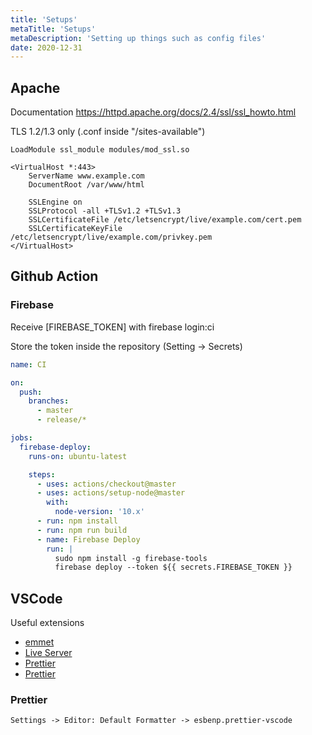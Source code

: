 ```yaml
---
title: 'Setups'
metaTitle: 'Setups'
metaDescription: 'Setting up things such as config files'
date: 2020-12-31
---
```


## Apache

Documentation
https://httpd.apache.org/docs/2.4/ssl/ssl_howto.html

TLS 1.2/1.3 only (.conf inside "/sites-available")

```text
LoadModule ssl_module modules/mod_ssl.so

<VirtualHost *:443>
    ServerName www.example.com
    DocumentRoot /var/www/html

    SSLEngine on
    SSLProtocol -all +TLSv1.2 +TLSv1.3
    SSLCertificateFile /etc/letsencrypt/live/example.com/cert.pem
    SSLCertificateKeyFile /etc/letsencrypt/live/example.com/privkey.pem
</VirtualHost>
```

## Github Action

### Firebase

Receive [FIREBASE_TOKEN] with firebase login:ci

Store the token inside the repository (Setting -> Secrets)

```yml
name: CI

on:
  push:
    branches:
      - master
      - release/*

jobs:
  firebase-deploy:
    runs-on: ubuntu-latest

    steps:
      - uses: actions/checkout@master
      - uses: actions/setup-node@master
        with:
          node-version: '10.x'
      - run: npm install
      - run: npm run build
      - name: Firebase Deploy
        run: |
          sudo npm install -g firebase-tools
          firebase deploy --token ${{ secrets.FIREBASE_TOKEN }}
```

## VSCode

Useful extensions

- [emmet](https://docs.emmet.io/)
- [Live Server](https://ritwickdey.github.io/vscode-live-server/)
- [Prettier](https://marketplace.visualstudio.com/items?itemName=esbenp.prettier-vscode)
- [Prettier](https://marketplace.visualstudio.com/items?itemName=esbenp.prettier-vscode)

### Prettier

```text
Settings -> Editor: Default Formatter -> esbenp.prettier-vscode
```